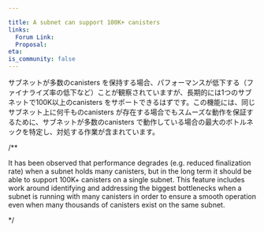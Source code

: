 ```yaml
---

title: A subnet can support 100K+ canisters
links:
  Forum Link:
  Proposal:
eta:
is_community: false
---
```

サブネットが多数のcanisters を保持する場合、パフォーマンスが低下する（ファイナライズ率の低下など）ことが観察されていますが、長期的には1つのサブネットで100K以上のcanisters をサポートできるはずです。この機能には、同じサブネット上に何千ものcanisters が存在する場合でもスムーズな動作を保証するために、サブネットが多数のcanisters で動作している場合の最大のボトルネックを特定し、対処する作業が含まれています。

/**


It has been observed that performance degrades (e.g. reduced finalization rate) when a subnet holds many canisters, but in the long term it should be able to support 100K+ canisters on a single subnet. This feature includes work around identifying and addressing the biggest bottlenecks when a subnet is running with many canisters in order to ensure a smooth operation even when many thousands of canisters exist on the same subnet.

*/